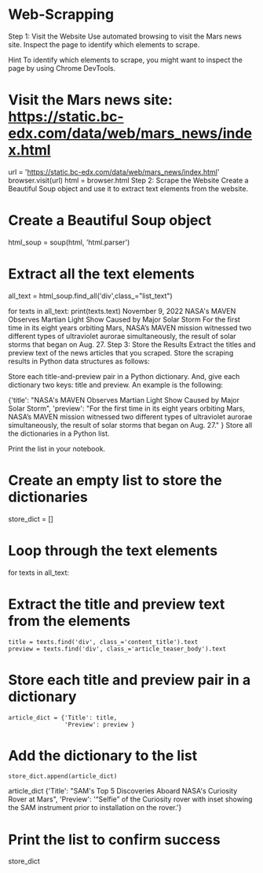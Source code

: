 # Web-Scrapping


Step 1: Visit the Website
Use automated browsing to visit the Mars news site. Inspect the page to identify which elements to scrape.

Hint To identify which elements to scrape, you might want to inspect the page by using Chrome DevTools.

# Visit the Mars news site: https://static.bc-edx.com/data/web/mars_news/index.html
url = 'https://static.bc-edx.com/data/web/mars_news/index.html'
browser.visit(url)
html = browser.html
Step 2: Scrape the Website
Create a Beautiful Soup object and use it to extract text elements from the website.

# Create a Beautiful Soup object
html_soup = soup(html, 'html.parser')
# Extract all the text elements
all_text = html_soup.find_all('div',class_="list_text")

for texts in all_text:
    print(texts.text) 
November 9, 2022
NASA's MAVEN Observes Martian Light Show Caused by Major Solar Storm
For the first time in its eight years orbiting Mars, NASA’s MAVEN mission witnessed two different types of ultraviolet aurorae simultaneously, the result of solar storms that began on Aug. 27.
Step 3: Store the Results
Extract the titles and preview text of the news articles that you scraped. Store the scraping results in Python data structures as follows:

Store each title-and-preview pair in a Python dictionary. And, give each dictionary two keys: title and preview. An example is the following:

{'title': "NASA's MAVEN Observes Martian Light Show Caused by Major Solar Storm", 
 'preview': "For the first time in its eight years orbiting Mars, NASA’s MAVEN mission witnessed two different types of ultraviolet aurorae simultaneously, the result of solar storms that began on Aug. 27."
}
Store all the dictionaries in a Python list.

Print the list in your notebook.

# Create an empty list to store the dictionaries
store_dict = []
# Loop through the text elements
for texts in all_text:
    
# Extract the title and preview text from the elements
    title = texts.find('div', class_='content_title').text
    preview = texts.find('div', class_='article_teaser_body').text

# Store each title and preview pair in a dictionary
    article_dict = {'Title': title,
                    'Preview': preview }

# Add the dictionary to the list
    store_dict.append(article_dict)
   
article_dict
{'Title': "SAM's Top 5 Discoveries Aboard NASA's Curiosity Rover at Mars",
 'Preview': '“Selfie” of the Curiosity rover with inset showing the SAM instrument prior to installation on the rover.'}
# Print the list to confirm success
store_dict
